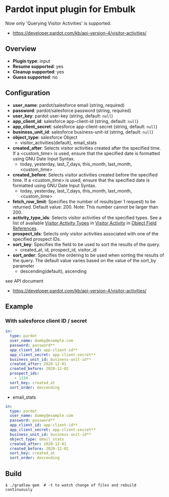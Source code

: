 # Pardot input plugin for Embulk

Now only 'Querying Visitor Activities' is supported.
- https://developer.pardot.com/kb/api-version-4/visitor-activities/

## Overview

* **Plugin type**: input
* **Resume supported**: yes
* **Cleanup supported**: yes
* **Guess supported**: no

## Configuration

- **user_name**: pardot/salesforce email (string, required)
- **password**: pardot/salesforce password (string, required)
- **user_key**: pardot user-key (string, default: `null`)
- **app_client_id**: salesforce app-client-id (string, default: `null`)
- **app_client_secret**: salesforce app-client-secret (string, default: `null`)
- **business_unit_id**: salesforce business-unit-id (string, default: `null`)
- **object_type**: salesforce Object
  - visitor_activities(default), email_stats
- **created_after**: Selects visitor activities created after the specified time. If a <custom_time> is used, ensure that the specified date is formatted using GNU Date Input Syntax.
  - today, yesterday, last_7_days, this_month, last_month, <custom_time>
- **created_before**: Selects visitor activities created before the specified time. If a <custom_time> is used, ensure that the specified date is formatted using GNU Date Input Syntax.
  - today, yesterday, last_7_days, this_month, last_month, <custom_time>
- **fetch_row_limit**: Specifies the number of results(per 1 request) to be returned. Default value: 200. Note: This number cannot be larger than 200.
- **activity_type_ids**: Selects visitor activities of the specified types. See a list of available [Visitor Activity Types](https://developer.pardot.com/kb/object-field-references/#visitor-activity-types) in [Visitor Activity](https://developer.pardot.com/kb/object-field-references/#visitor-activity) in [Object Field References](https://developer.pardot.com/kb/object-field-references/).
- **prospect_ids**: Selects only visitor activities associated with one of the specified prospect IDs.
- **sort_key**: Specifies the field to be used to sort the results of the query.
  - created_at, id, prospect_id, visitor_id
- **sort_order**: Specifies the ordering to be used when sorting the results of the query. The default value varies based on the value of the sort_by parameter
  - descending(default), ascending

see API document
- https://developer.pardot.com/kb/api-version-4/visitor-activities/

## Example

### With salesforce client ID / secret

```yaml
in:
  type: pardot
  user_name: dummy@example.com
  password: password**
  app_client_id: app-client-id**
  app_client_secret: app-client-secret**
  business_unit_id: business-unit-id**
  created_after: 2020-12-01
  created_before: 2020-12-02
  prospect_ids:
    - 1234
  sort_key: created_at
  sort_order: descending
```

- email_stats

```yaml
in:
  type: pardot
  user_name: dummy@example.com
  password: password**
  app_client_id: app-client-id**
  app_client_secret: app-client-secret**
  business_unit_id: business-unit-id**
  object_type: email_stats
  created_after: 2020-12-01
  created_before: 2020-12-02
  sort_key: created_at
  sort_order: descending
```


## Build

```
$ ./gradlew gem  # -t to watch change of files and rebuild continuously
```
